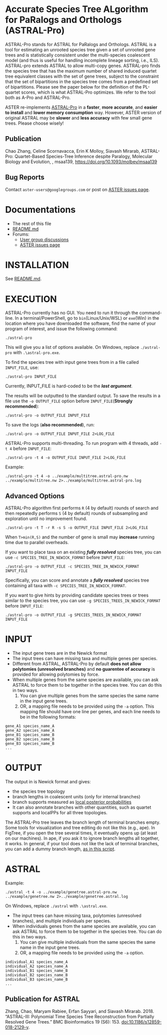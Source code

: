 # Accurate Species Tree ALgorithm for PaRalogs and Orthologs (ASTRAL-Pro)
ASTRAL-Pro stands for ASTRAL for PaRalogs and Orthologs. ASTRAL is a tool for estimating an unrooted species tree given a set of unrooted gene trees and is statistically consistent under the multi-species coalescent model (and thus is useful for handling incomplete lineage sorting, i.e., ILS). ASTRAL-pro extends ASTRAL to allow multi-copy genes. ASTRAL-pro finds the species tree that has the maximum number of shared induced quartet tree equivalent classes with the set of gene trees, subject to the constraint that the set of bipartitions in the species tree comes from a predefined set of bipartitions. Please see the paper below for the definition of the PL-quartet scores, which is what ASTRAL-Pro optimizes. We refer to the tool both as A-Pro and ASTRAL-Pro. 

ASTER re-implements [ASTRAL-Pro](https://github.com/chaoszhang/A-pro) in a **faster**, **more accurate**, and **easier to install** and **lower memory consumption** way. However, ASTER version of original ASTRAL may be **slower** and **less accuracy** with few small gene trees. Please choose wisely!

## Publication

Chao Zhang, Celine Scornavacca, Erin K Molloy, Siavash Mirarab, ASTRAL-Pro: Quartet-Based Species-Tree Inference despite Paralogy, Molecular Biology and Evolution, , msaa139, https://doi.org/10.1093/molbev/msaa139

## Bug Reports

Contact ``aster-users@googlegroups.com`` or post on [ASTER issues page](https://github.com/chaoszhang/ASTER/issues).

# Documentations
- The rest of this file
- [README.md](../README.md)
- Forums:
  - [User group discussions](https://groups.google.com/forum/#!forum/aster-users)
  - [ASTER issues page](https://github.com/chaoszhang/ASTER/issues)

# INSTALLATION
See [README.md](../README.md).

# EXECUTION
ASTRAL-Pro currently has no GUI. You need to run it through the command-line. In a terminal/PowerShell, go to `bin`(Linux/Unix/WSL) or `exe`(Win) in the location where you have downloaded the software, find the name of your program of interest, and issue the following command:

```
./astral-pro
```

This will give you a list of options available. On Windows, replace `./astral-pro` with `.\astral-pro.exe`.

To find the species tree with input gene trees from in a file called `INPUT_FILE`, use:

```
./astral-pro INPUT_FILE
```

Currently, INPUT_FILE is hard-coded to be the ***last argument***. 

The results will be outputted to the standard output. To save the results in a file use the `-o OUTPUT_FILE` option before `INPUT_FILE`(**Strongly recommended**):

```
./astral-pro -o OUTPUT_FILE INPUT_FILE
```

To save the logs (**also recommended**), run:

```
./astral-pro -o OUTPUT_FILE INPUT_FILE 2>LOG_FILE
```

ASTRAL-Pro supports multi-threading. To run program with 4 threads, add `-t 4` before `INPUT_FILE`:

```
./astral-pro -t 4 -o OUTPUT_FILE INPUT_FILE 2>LOG_FILE
```

Example: 
```
./astral-pro -t 4 -o ../example/multitree.astral-pro.nw ../example/multitree.nw 2>../example/multitree.astral-pro.log
```

## Advanced Options

ASTRAL-Pro algorithm first performs `R` (4 by default) rounds of search and then repeatedly performs `S` (4 by default) rounds of subsampling and exploration until no improvement found.

```
./astral-pro -t T -r R -s S -o OUTPUT_FILE INPUT_FILE 2>LOG_FILE
```

When `T>min(R,S)` and the number of gene is small may **increase** running time due to parallel overheads. 

If you want to place taxa on an existing ***fully resolved*** species tree, you can use `-c SPECIES_TREE_IN_NEWICK_FORMAT` before `INPUT_FILE`:

```
./astral-pro -o OUTPUT_FILE -c SPECIES_TREE_IN_NEWICK_FORMAT INPUT_FILE
```

Specifically, you can score and annotate a ***fully resolved*** species tree containing all taxa with `-c SPECIES_TREE_IN_NEWICK_FORMAT`.

If you want to give hints by providing candidate species trees or trees similar to the species tree, you can use `-g SPECIES_TREES_IN_NEWICK_FORMAT` before `INPUT_FILE`:

```
./astral-pro -o OUTPUT_FILE -g SPECIES_TREES_IN_NEWICK_FORMAT INPUT_FILE
```

# INPUT
* The input gene trees are in the Newick format
* The input trees can have missing taxa and multiple genes per species.
* Different from ASTRAL, ASTRAL-Pro by default **does not allow polytomies (unresolved branches)** and **no guarentee of accuracy** is provided for allowing polytomies by force.
* When multiple genes from the same species are available, you can ask ASTRAL to force them to be together in the species tree. You can do this in two ways.
  1. You can give multiple genes from the same species the same name in the input gene trees.
  2. OR, a mapping file needs to be provided using the `-a` option. This mapping file should have one line per genes, and each line needs to be in the following formats:

```
gene_A1 species_name_A
gene_A2 species_name_A
gene_B1 species_name_B
gene_B2 species_name_B
gene_B3 species_name_B
...
```

# OUTPUT
The output in is Newick format and gives:

* the species tree topology
* branch lengths in coalescent units (only for internal branches)
* branch supports measured as [local posterior probabilities](http://mbe.oxfordjournals.org/content/early/2016/05/12/molbev.msw079.short?rss=1)
* It can also annotate branches with other quantities, such as quartet supports and localPPs for all three topologies.

The ASTRAL-Pro tree leaves the branch length of terminal branches empty. Some tools for visualization and tree editing do not like this (e.g., ape). In FigTree, if you open the tree several times, it eventually opens up (at least on our machines). In ape, if you ask it to ignore branch lengths all together, it works. In general, if your tool does not like the lack of terminal branches, you can add a dummy branch length, [as in this script](https://github.com/smirarab/global/blob/master/src/mirphyl/utils/add-bl.py).

# ASTRAL
Example: 
```
./astral -t 4 -o ../example/genetree.astral-pro.nw ../example/genetree.nw 2>../example/genetree.astral.log
```
On Windows, replace `./astral` with `.\astral.exe`.

* The input trees can have missing taxa, polytomies (unresolved branches), and multiple individuals per species.
* When individuals genes from the same species are available, you can ask ASTRAL to force them to be together in the species tree. You can do this in two ways.
  1. You can give multiple individuals from the same species the same name in the input gene trees.
  2. OR, a mapping file needs to be provided using the `-a` option.
```
individual_A1 species_name_A
individual_A2 species_name_A
individual_B1 species_name_B
individual_B2 species_name_B
individual_B3 species_name_B
...
```
## Publication for ASTRAL
Zhang, Chao, Maryam Rabiee, Erfan Sayyari, and Siavash Mirarab. 2018. “ASTRAL-III: Polynomial Time Species Tree Reconstruction from Partially Resolved Gene Trees.” BMC Bioinformatics 19 (S6): 153. [doi:10.1186/s12859-018-2129-y](https://doi.org/10.1186/s12859-018-2129-y).
